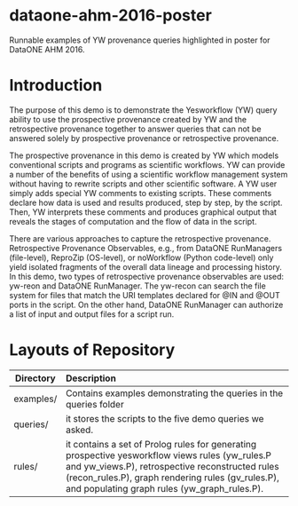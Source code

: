 # dataone-ahm-2016-poster
Runnable examples of YW provenance queries highlighted in poster for DataONE AHM 2016.

# Introduction

The purpose of this demo is to demonstrate the Yesworkflow (YW) query ability to use the prospective provenance created by YW and the retrospective provenance together to answer queries that can not be answered solely by prospective provenance or retrospective provenance.

The prospective provenance in this demo is created by YW which models conventional scripts and programs as scientific workflows. YW can provide a number of the benefits of using a scientific workflow management system without having to rewrite scripts and other scientific software. A YW user simply adds special YW comments to existing scripts. These comments declare how data is used and results produced, step by step, by the script. Then, YW interprets these comments and produces graphical output that reveals the stages of computation and the flow of data in the script.

There are various approaches to capture the retrospective provenance. Retrospective Provenance Observables, e.g., from DataONE RunManagers (file-level), ReproZip (OS-level), or noWorkflow (Python code-level) only yield isolated fragments of the overall data lineage and processing history. In this demo, two types of retrospective provenance observables are used: yw-reon and DataONE RunManager. The yw-recon can search the file system for files that match the URI templates declared for @IN and @OUT ports in the script. On the other hand, DataONE RunManager can authorize a list of input and output files for a script run. 

# Layouts of Repository
| Directory | Description                                                          |
|-----------| :--------------------------------------------------------------------|
|examples/ |   Contains examples demonstrating the queries in the queries folder |
|queries/ | it stores the scripts to the five demo queries we asked.|
|rules/| it contains a set of Prolog rules for generating prospective yesworkflow views rules (yw_rules.P and yw_views.P), retrospective reconstructed rules (recon_rules.P), graph rendering rules (gv_rules.P), and populating graph rules (yw_graph_rules.P).|


